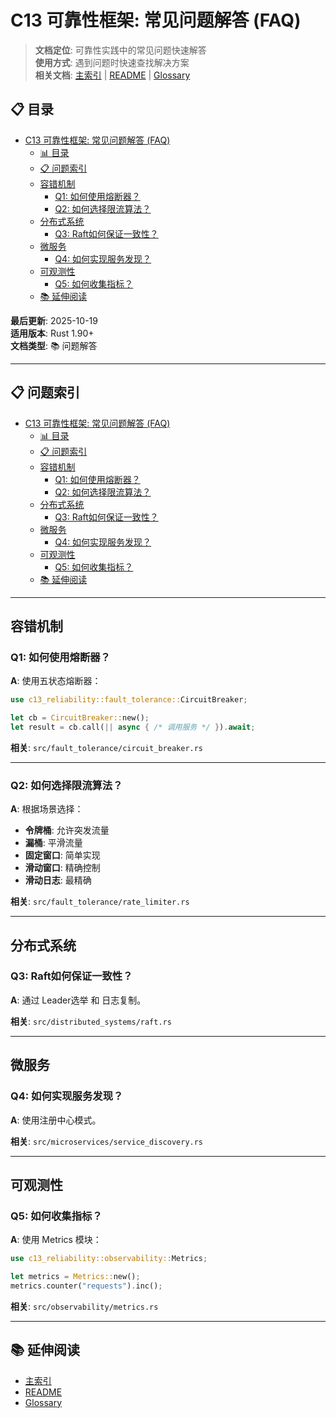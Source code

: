 ﻿# C13 可靠性框架: 常见问题解答 (FAQ)

> **文档定位**: 可靠性实践中的常见问题快速解答  
> **使用方式**: 遇到问题时快速查找解决方案  
> **相关文档**: [主索引](./00_MASTER_INDEX.md) | [README](../README.md) | [Glossary](./Glossary.md)

## 📋 目录
- [C13 可靠性框架: 常见问题解答 (FAQ)](#c13-可靠性框架-常见问题解答-faq)
  - [📊 目录](#-目录)
  - [📋 问题索引](#-问题索引)
  - [容错机制](#容错机制)
    - [Q1: 如何使用熔断器？](#q1-如何使用熔断器)
    - [Q2: 如何选择限流算法？](#q2-如何选择限流算法)
  - [分布式系统](#分布式系统)
    - [Q3: Raft如何保证一致性？](#q3-raft如何保证一致性)
  - [微服务](#微服务)
    - [Q4: 如何实现服务发现？](#q4-如何实现服务发现)
  - [可观测性](#可观测性)
    - [Q5: 如何收集指标？](#q5-如何收集指标)
  - [📚 延伸阅读](#-延伸阅读)

**最后更新**: 2025-10-19  
**适用版本**: Rust 1.90+  
**文档类型**: 📚 问题解答

---

## 📋 问题索引

- [C13 可靠性框架: 常见问题解答 (FAQ)](#c13-可靠性框架-常见问题解答-faq)
  - [📊 目录](#-目录)
  - [📋 问题索引](#-问题索引)
  - [容错机制](#容错机制)
    - [Q1: 如何使用熔断器？](#q1-如何使用熔断器)
    - [Q2: 如何选择限流算法？](#q2-如何选择限流算法)
  - [分布式系统](#分布式系统)
    - [Q3: Raft如何保证一致性？](#q3-raft如何保证一致性)
  - [微服务](#微服务)
    - [Q4: 如何实现服务发现？](#q4-如何实现服务发现)
  - [可观测性](#可观测性)
    - [Q5: 如何收集指标？](#q5-如何收集指标)
  - [📚 延伸阅读](#-延伸阅读)

---

## 容错机制

### Q1: 如何使用熔断器？

**A**: 使用五状态熔断器：

```rust
use c13_reliability::fault_tolerance::CircuitBreaker;

let cb = CircuitBreaker::new();
let result = cb.call(|| async { /* 调用服务 */ }).await;
```

**相关**: `src/fault_tolerance/circuit_breaker.rs`

---

### Q2: 如何选择限流算法？

**A**: 根据场景选择：

- **令牌桶**: 允许突发流量
- **漏桶**: 平滑流量
- **固定窗口**: 简单实现
- **滑动窗口**: 精确控制
- **滑动日志**: 最精确

**相关**: `src/fault_tolerance/rate_limiter.rs`

---

## 分布式系统

### Q3: Raft如何保证一致性？

**A**: 通过 Leader选举 和 日志复制。

**相关**: `src/distributed_systems/raft.rs`

---

## 微服务

### Q4: 如何实现服务发现？

**A**: 使用注册中心模式。

**相关**: `src/microservices/service_discovery.rs`

---

## 可观测性

### Q5: 如何收集指标？

**A**: 使用 Metrics 模块：

```rust
use c13_reliability::observability::Metrics;

let metrics = Metrics::new();
metrics.counter("requests").inc();
```

**相关**: `src/observability/metrics.rs`

---

## 📚 延伸阅读

- [主索引](./00_MASTER_INDEX.md)
- [README](../README.md)
- [Glossary](./Glossary.md)
